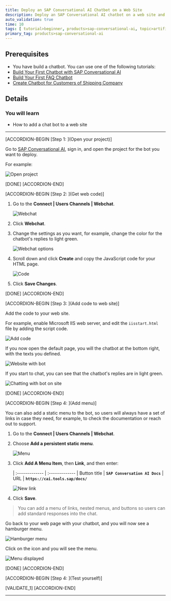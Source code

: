 ```yaml
---
title: Deploy an SAP Conversational AI Chatbot on a Web Site
description: Deploy an SAP Conversational AI chatbot on a web site and control the look and feel.
auto_validation: true
time: 10
tags: [ tutorial>beginner, products>sap-conversational-ai, topic>artificial-intelligence, topic>machine-learning]
primary_tag: products>sap-conversational-ai
---
```


## Prerequisites
 - You have build a chatbot. You can use one of the following tutorials:
 - [Build Your First Chatbot with SAP Conversational AI](cai-bot-getting-started)
 - [Build Your First FAQ Chatbot](conversational-ai-faq-chatbot-beginner)
 - [Create Chatbot for Customers of Shipping Company](group.cai-shipping-bot)

## Details
### You will learn
  - How to add a chat bot to a web site

---

[ACCORDION-BEGIN [Step 1: ](Open your project)]

Go to [SAP Conversational AI](https://cai.tools.sap/signup), sign in, and open the project for the bot you want to deploy.

For example:

![Open project](OpenProject.png)


[DONE]
[ACCORDION-END]

[ACCORDION-BEGIN [Step 2: ](Get web code)]

1. Go to the **Connect | Users Channels | Webchat**.

    ![Webchat](Webchat.png)

2. Click **Webchat**.

3. Change the settings as you want, for example, change the color for the chatbot's replies to light green.

    ![Webchat options](Webchat-options.png)

4. Scroll down and click **Create** and copy the JavaScript code for your HTML page.

    ![Code](Webchat-code.png)

5. Click **Save Changes**.

[DONE]
[ACCORDION-END]


[ACCORDION-BEGIN [Step 3: ](Add code to web site)]

Add the code to your web site.

For example, enable Microsoft IIS web server, and edit the `iisstart.html` file by adding the script code.

![Add code](AddCode.png)

If you now open the default page, you will the chatbot at the bottom right, with the texts you defined.

![Website with bot](AddCode-website.png)

If you start to chat, you can see that the chatbot's replies are in light green.

![Chatting with bot on site](AddCode-website2.png)

[DONE]
[ACCORDION-END]



[ACCORDION-BEGIN [Step 4: ](Add menu)]

You can also add a static menu to the bot, so users will always have a set of links in case they need, for example, to check the documentation or reach out to support.

1. Go to the **Connect | Users Channels | Webchat**.

2. Choose **Add a persistent static menu**.

    ![Menu](menu1.png)

3. Click **Add A Menu Item**, then **Link**, and then enter:


    |  :------------- | :-------------
    |  Button title   | **`SAP Conversation AI Docs`**
    |  URL           | **`https://cai.tools.sap/docs/`**

    ![New link](menu2.png)

4. Click **Save**.

>You can add a menu of links, nested menus, and buttons so users can add standard responses into the chat.

Go back to your web page with your chatbot, and you will now see a hamburger menu.

![Hamburger menu](menu-test.png)

Click on the icon and you will see the menu.

![Menu displayed](menu-test2.png)

[DONE]
[ACCORDION-END]





[ACCORDION-BEGIN [Step 4: ](Test yourself)]



[VALIDATE_1]
[ACCORDION-END]



---
